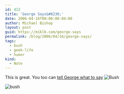 ```yaml
---
id: 412
title: 'George Says&#8230;'
date: 2006-04-16T00:00:00-04:00
author: Michael Bishop
layout: post
guid: https://miklb.com/george-says
permalink: /blog/2006/04/16/george-says/
tags:
  - bush
  - geek-life
  - humor
kind:
  - Note
---
```

<p>This is great.  You too can <a href="http://george.says-it.com/">tell George what to say</a>
<img class="big" src="http://www.miklb.com/blog/wp-content/images/georgesays.jpg" alt="Bush" /></p>

<p><img class="small" src="http://www.miklb.com/blog/wp-content/uploads/2006/04/georgesays.thumbnail.jpg" alt="bush" /></p>
